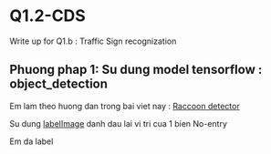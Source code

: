 # Q1.2-CDS
Write up for Q1.b : Traffic Sign recognization

## Phuong phap 1: Su dung model tensorflow : object_detection 

Em lam theo huong dan trong bai viet nay : [Raccoon detector](https://medium.com/towards-data-science/how-to-train-your-own-object-detector-with-tensorflows-object-detector-api-bec72ecfe1d9)

Su dung [labelImage](https://github.com/tzutalin/labelImg) danh dau lai vi tri cua 1 bien No-entry

Em da label
